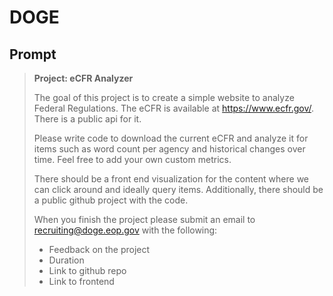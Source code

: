 # DOGE

## Prompt

> **Project: eCFR Analyzer**
>
> The goal of this project is to create a simple website to analyze Federal Regulations. The eCFR is available at https://www.ecfr.gov/. There is a public api for it.
>
> Please write code to download the current eCFR and analyze it for items such as word count per agency and historical changes over time. Feel free to add your own custom metrics.
> 
> There should be a front end visualization for the content where we can click around and ideally query items. Additionally, there should be a public github project with the code.
> 
> When you finish the project please submit an email to recruiting@doge.eop.gov with the following:
> - Feedback on the project
> - Duration 
> - Link to github repo
> - Link to frontend 
